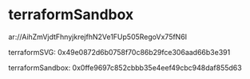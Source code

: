 # terraformSandbox

ar://AihZmVjdtFhnyjkrejfhN2Ve1FUp505RegoVx75fN6I

terraformSVG: 0x49e0872d6b0758f70c86b29fce306aad66b3e391

terraformSandbox: 0x0ffe9697c852cbbb35e4eef49cbc948daf855d63
